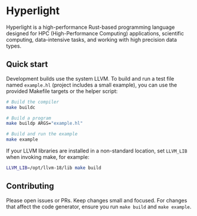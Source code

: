 # Hyperlight
Hyperlight is a high-performance Rust-based programming
language designed for HPC (High-Performance Computing) applications,
scientific computing, data-intensive tasks, and working with
high precision data types.

Quick start
-----------

Development builds use the system LLVM. To build and run a test file named
`example.hl` (project includes a small example), you can use the provided
Makefile targets or the helper script:

```bash
# Build the compiler
make buildc

# Build a program
make buildp ARGS="example.hl"

# Build and run the example
make example
```

If your LLVM libraries are installed in a non-standard location, set
`LLVM_LIB` when invoking make, for example:

```bash
LLVM_LIB=/opt/llvm-18/lib make build
```

Contributing
------------

Please open issues or PRs. Keep changes small and focused. For changes that
affect the code generator, ensure you run `make build` and `make example`.
